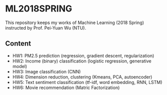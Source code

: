 # ML2018SPRING
This repository keeps my works of Machine Learning (2018 Spring) instructed by Prof. Pei-Yuan Wu (NTU).

## Content
* HW1: PM2.5 prediction (regression, gradient descent, regularization)
* HW2: Income (binary) classification (logistic regression, generative model)
* HW3: Image classification (CNN)
* HW4: Dimension reduction, clustering (Kmeans, PCA, autoencoder)
* HW5: Text sentiment classification (tf-idf, word embedding, RNN, LSTM)
* HW6: Movie recommendation (Matric Factorization)
